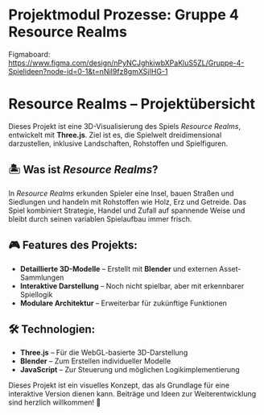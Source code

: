 # Projektmodul Prozesse: Gruppe 4 Resource Realms

Figmaboard:
https://www.figma.com/design/nPyNCJghkiwbXPaKluS5ZL/Gruppe-4-Spielideen?node-id=0-1&t=nNiI9fz8gmXSjIHG-1


# Resource Realms – Projektübersicht

Dieses Projekt ist eine 3D-Visualisierung des Spiels *Resource Realms*, entwickelt mit **Three.js**. Ziel ist es, die Spielwelt dreidimensional darzustellen, inklusive Landschaften, Rohstoffen und Spielfiguren.

## 🏝️ Was ist *Resource Realms*?
In *Resource Realms* erkunden Spieler eine Insel, bauen Straßen und Siedlungen und handeln mit Rohstoffen wie Holz, Erz und Getreide. Das Spiel kombiniert Strategie, Handel und Zufall auf spannende Weise und bleibt durch seinen variablen Spielaufbau immer frisch.

## 🎮 Features des Projekts:
- **Detaillierte 3D-Modelle** – Erstellt mit **Blender** und externen Asset-Sammlungen
- **Interaktive Darstellung** – Noch nicht spielbar, aber mit erkennbarer Spiellogik
- **Modulare Architektur** – Erweiterbar für zukünftige Funktionen

## 🛠️ Technologien:
- **Three.js** – Für die WebGL-basierte 3D-Darstellung
- **Blender** – Zum Erstellen individueller Modelle
- **JavaScript** – Zur Steuerung und möglichen Logikimplementierung

Dieses Projekt ist ein visuelles Konzept, das als Grundlage für eine interaktive Version dienen kann. Beiträge und Ideen zur Weiterentwicklung sind herzlich willkommen! 🚀
